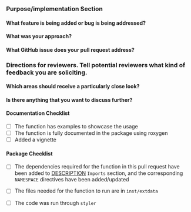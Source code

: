 <!--Hi there, thanks for your contribution! Please take a moment to fill out this template to facilitate the review of your pull request.-->

### Purpose/implementation Section

#### What feature is being added or bug is being addressed?


#### What was your approach?



#### What GitHub issue does your pull request address?



### Directions for reviewers. Tell potential reviewers what kind of feedback you are soliciting.

#### Which areas should receive a particularly close look?



#### Is there anything that you want to discuss further?


#### Documentation Checklist

<!-- Please review and specify if it isn't applicable -->

- [ ] The function has examples to showcase the usage 
- [ ] The function is fully documented in the package using roxygen 
- [ ] Added a vignette

#### Package Checklist

<!-- Check all those that apply or remove this section if it is not applicable.-->

- [ ] The dependencies required for the function in this pull request have been added to [DESCRIPTION](https://github.com/d3b-center/annoFuse/blob/master/DESCRIPTION) `Imports` section, and the corresponding `NAMESPACE` directives have been added/updated
- [ ] The files needed for the function to run are in `inst/extdata`
- [ ] The code was run through `styler` 


